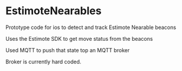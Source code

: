 # EstimoteNearables
Prototype code for ios to detect and track Estimote Nearable beacons

Uses the Estimote SDK to get move status from the beacons

Used MQTT to push that state top an MQTT broker

Broker is currently hard coded.
